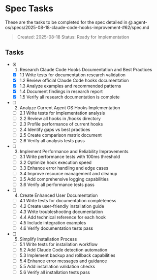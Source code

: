 # Spec Tasks

These are the tasks to be completed for the spec detailed in @.agent-os/specs/2025-08-18-claude-code-hooks-improvement-#62/spec.md

> Created: 2025-08-18
> Status: Ready for Implementation

## Tasks

- [x] 1. Research Claude Code Hooks Documentation and Best Practices
  - [x] 1.1 Write tests for documentation research validation
  - [x] 1.2 Review official Claude Code hooks documentation
  - [x] 1.3 Analyze examples and recommended patterns
  - [x] 1.4 Document findings in research report
  - [x] 1.5 Verify all research documentation is complete

- [ ] 2. Analyze Current Agent OS Hooks Implementation
  - [ ] 2.1 Write tests for implementation analysis
  - [ ] 2.2 Review all hooks in /hooks directory
  - [ ] 2.3 Profile performance of current hooks
  - [ ] 2.4 Identify gaps vs best practices
  - [ ] 2.5 Create comparison matrix document
  - [ ] 2.6 Verify all analysis tests pass

- [ ] 3. Implement Performance and Reliability Improvements
  - [ ] 3.1 Write performance tests with 100ms threshold
  - [ ] 3.2 Optimize hook execution speed
  - [ ] 3.3 Enhance error handling and edge cases
  - [ ] 3.4 Improve resource management and cleanup
  - [ ] 3.5 Add comprehensive logging capabilities
  - [ ] 3.6 Verify all performance tests pass

- [ ] 4. Create Enhanced User Documentation
  - [ ] 4.1 Write tests for documentation completeness
  - [ ] 4.2 Create user-friendly installation guide
  - [ ] 4.3 Write troubleshooting documentation
  - [ ] 4.4 Add technical reference for each hook
  - [ ] 4.5 Include integration examples
  - [ ] 4.6 Verify documentation tests pass

- [ ] 5. Simplify Installation Process
  - [ ] 5.1 Write tests for installation workflow
  - [ ] 5.2 Add Claude Code detection automation
  - [ ] 5.3 Implement backup and rollback capabilities
  - [ ] 5.4 Enhance error messages and guidance
  - [ ] 5.5 Add installation validation checks
  - [ ] 5.6 Verify all installation tests pass